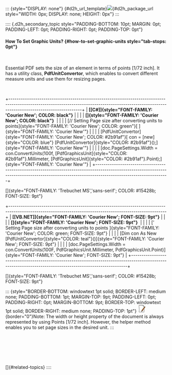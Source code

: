 ::: {style="DISPLAY: none"}
[](ms-xhelp:///?Id=d2h_url_template){#d2h_url_template}![](!package_url!){#d2h_package_url style="WIDTH: 0px; DISPLAY: none; HEIGHT: 0px"}
:::

:::: {.d2h_secondary_topic style="PADDING-BOTTOM: 10pt; MARGIN: 0pt; PADDING-LEFT: 0pt; PADDING-RIGHT: 0pt; PADDING-TOP: 0pt"}
#### How To Set Graphic Units? {#how-to-set-graphic-units style="tab-stops: 0pt"}

 

Essential PDF sets the size of an element in terms of points \[1/72 inch\]. It has a utility class, **PdfUnitConvertor**, which enables to convert different measure units and use them for resizing pages.

 

+-----------------------------------------------------------------------------------------------------------------------------------------------------------------------------------------------+
| **[\[C#\]]{style="FONT-FAMILY: 'Courier New'; COLOR: black"}**                                                                                                                                |
|                                                                                                                                                                                               |
| **[]{style="FONT-FAMILY: 'Courier New'; COLOR: black"}**                                                                                                                                      |
|                                                                                                                                                                                               |
| [// Setting Page size after converting units to points]{style="FONT-FAMILY: 'Courier New'; COLOR: green"}[ ]{style="FONT-FAMILY: 'Courier New'"}                                              |
|                                                                                                                                                                                               |
| [PdfUnitConvertor]{style="FONT-FAMILY: 'Courier New'; COLOR: #2b91af"}[ con = [new]{style="COLOR: blue"} [PdfUnitConvertor]{style="COLOR: #2b91af"}();]{style="FONT-FAMILY: 'Courier New'"}   |
|                                                                                                                                                                                               |
| [doc.PageSettings.Width = con.ConvertUnits(100f, [PdfGraphicsUnit]{style="COLOR: #2b91af"}.Millimeter, [PdfGraphicsUnit]{style="COLOR: #2b91af"}.Point);]{style="FONT-FAMILY: 'Courier New'"} |
+-----------------------------------------------------------------------------------------------------------------------------------------------------------------------------------------------+

[]{style="FONT-FAMILY: 'Trebuchet MS','sans-serif'; COLOR: #15428b; FONT-SIZE: 9pt"} 

+----------------------------------------------------------------------------------------------------------------------------------------------------------+
| **[\[VB.NET\]]{style="FONT-FAMILY: 'Courier New'; FONT-SIZE: 9pt"}**                                                                                     |
|                                                                                                                                                          |
| **[]{style="FONT-FAMILY: 'Courier New'; FONT-SIZE: 9pt"}**                                                                                               |
|                                                                                                                                                          |
| [\' Setting Page size after converting units to points ]{style="FONT-FAMILY: 'Courier New'; COLOR: green; FONT-SIZE: 9pt"}                               |
|                                                                                                                                                          |
| [Dim con As New [PdfUnitConvertor]{style="COLOR: teal"}()]{style="FONT-FAMILY: 'Courier New'; FONT-SIZE: 9pt"}                                           |
|                                                                                                                                                          |
| [doc.PageSettings.Width = con.ConvertUnits(100F, PdfGraphicsUnit.Millimeter, PdfGraphicsUnit.Point)]{style="FONT-FAMILY: 'Courier New'; FONT-SIZE: 9pt"} |
+----------------------------------------------------------------------------------------------------------------------------------------------------------+

[]{style="FONT-FAMILY: 'Trebuchet MS','sans-serif'; COLOR: #15428b; FONT-SIZE: 9pt"} 

::: {style="BORDER-BOTTOM: windowtext 1pt solid; BORDER-LEFT: medium none; PADDING-BOTTOM: 1pt; MARGIN-TOP: 9pt; PADDING-LEFT: 0pt; PADDING-RIGHT: 0pt; MARGIN-BOTTOM: 9pt; BORDER-TOP: windowtext 1pt solid; BORDER-RIGHT: medium none; PADDING-TOP: 1pt"}
![](ImagesExt/image22_2.jpg){border="0"}Note: The width or height property of the document is always represented by using Points \[1/72 inch\]. However, the helper method enables you to set page sizes in the desired unit.
:::

 

 

 

[]{#related-topics}
::::
